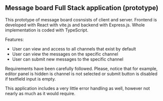 ## Message board Full Stack application (prototype)

This prototype of message board cosnsists of client and server. Frontend is developed with React with vite.js and backend with Express.js. 
Whole implementation is coded with TypeScript.

Features:
- User can view and access to all channels that exist by default
- User can view the messages on the specific channel
- User can submit new messages to the specific channel

Requirements have been carefully followed. Please, notice that for example, editor panel is hidden is channel is not selected or submit button 
is disabled if textfield input is empty.

This application includes a very little error handling as well, however not nearly as much as it would require.
